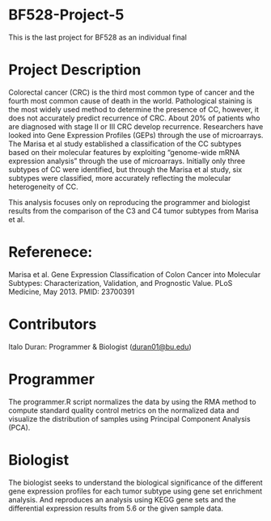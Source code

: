 # BF528-Project-5
This is the last project for BF528 as an individual final 

# Project Description
Colorectal cancer (CRC) is the third most common type of cancer and the fourth most common cause of death in the world. Pathological staining is the most widely used method to determine the presence of CC, however, it does not accurately predict recurrence of CRC. About 20% of patients who are diagnosed with stage II or III CRC develop recurrence. Researchers have looked into Gene Expression Profiles (GEPs) through the use of microarrays. The Marisa et al study established a classification of the CC subtypes based on their molecular features by exploiting “genome-wide mRNA expression analysis” through the use of microarrays. Initially only three subtypes of CC were identified, but through the Marisa et al study, six subtypes were classified, more accurately reflecting the molecular heterogeneity of CC. 

This analysis focuses only on reproducing the programmer and biologist results from the comparison of the C3 and C4 tumor subtypes from Marisa et al.

# Referenece:
Marisa et al. Gene Expression Classification of Colon Cancer into Molecular Subtypes: Characterization, Validation, and Prognostic Value. PLoS Medicine, May 2013. PMID: 23700391

# Contributors
Italo Duran: Programmer & Biologist (duran01@bu.edu)

# Programmer
The programmer.R script normalizes the data by using the RMA method to compute standard quality control metrics on the normalized data and visualize the distribution of samples using Principal Component Analysis (PCA).

# Biologist
The biologist seeks to understand the biological significance of the different gene expression profiles for each tumor subtype using gene set enrichment analysis. And reproduces an analysis using KEGG gene sets and the differential expression results from 5.6 or the given sample data. 


